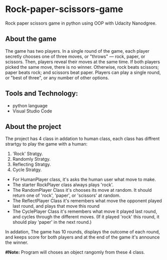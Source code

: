 # Rock-paper-scissors-game
Rock paper scissors game in python using OOP with Udacity Nanodgree.

## About the game
The game has two players. In a single round of the game, each player secretly chooses one of three moves, or "throws" — rock, paper, or scissors. Then, players reveal their moves at the same time. If both players picked the same move, there is no winner. Otherwise, rock beats scissors; paper beats rock; and scissors beat paper. Players can play a single round, or "best of three", or any number of other options.

## Tools and Technology:
* python language
* Visual Studio Code

## About the project
The project has 4 class in addation to human class, each class has diffrent strartgy to play the game with a human:
1. 'Rock' Stratgy. 
2. Randomly Stratgy.
3. Reflecting Stratgy.
4. Cycle Stratgy.

- For HumanPlayer class, it's asks the human user what move to make.
- The starter RockPlayer class always plays 'rock'.
- The RandomPlayer Class it's chooses its move at random. It should return one of 'rock', 'paper', or 'scissors' at random.
- The ReflectPlayer Class it's remembers what move the opponent played last round, and plays that move this round
- The CyclePlayer Class it's remembers what move it played last round, and cycles through the different moves. (If it played 'rock' this round, it should play 'paper' in the next round.)

In addation, The game has 10 rounds, displays the outcome of each round, and keeps score for both players and at the end of the game it's announce the winner.

**#Note:** Program will choses an object rangomly from these 4 class.
